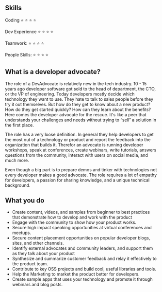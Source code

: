 ## Skills
Coding :star: :star: :star: :star:

Dev Experience :star: :star: :star: :star:

Teamwork: :star: :star: :star: :star:

People Skills: :star: :star: :star: :star:

## What is a developer advocate?
The role of a DevAdvocate is relatively new in the tech industry. 10 - 15 years ago developer software got sold to the head of department, the CTO, or the VP of engineering. Today developers mostly decide which technology they want to use. They hate to talk to sales people before they try it out themselves. But how do they get to know about a new product? How do they get started quickly? How can they learn about the benefits? Here comes the developer advocate for the rescue. It's like a peer that understands your challenges and needs without trying to “sell” a solution in the first place.

The role has a very loose definition. In general they help developers to get the most out of a technology or product and report the feedback into the organization that builds it. Therefor an advocate is running developer workshops, speak at conferences, create webinars, write tutorials, answers questions from the community, interact with users on social media, and much more. 

Even though a big part is to prepare demos and tinker with technologies not every developer makes a good advocate. The role requires a lot of empathy for developers, a passion for sharing knowledge, and a unique technical background.
## What you do
* Create content, videos, and samples from beginner to best practices that demonstrate how to develop and work with the product
* Engage with the community to show how your product works.
* Secure high impact speaking opportunities at virtual conferences and meetups.
* Secure content placement opportunities on popular developer blogs, sites, and other channels.
* Identify external advocates and community leaders, and support them as they talk about your product
* Synthesize and summarize customer feedback and relay it effectively to the product team.
* Contribute to key OSS projects and build cool, useful libraries and tools.
* Help the Marketing to market the product better for developers.
* Create sample apps that uses your technology and promote it through webinars and blog posts.
